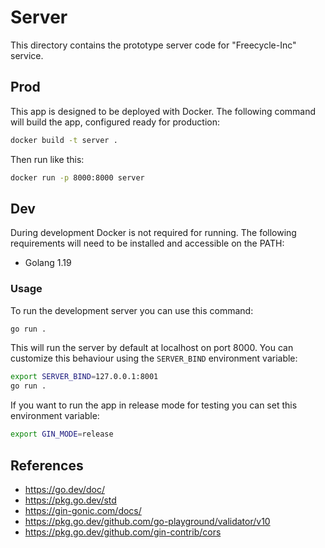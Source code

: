 Server
======
This directory contains the prototype server code for "Freecycle-Inc" service.

## Prod
This app is designed to be deployed with Docker. The following command will build the app, configured ready for production:

```sh
docker build -t server .
```

Then run like this:

```sh
docker run -p 8000:8000 server
```

## Dev
During development Docker is not required for running. The following requirements will need to be installed and accessible on the PATH:

- Golang 1.19

### Usage
To run the development server you can use this command:

```sh
go run .
```

This will run the server by default at localhost on port 8000. You can customize this behaviour using the `SERVER_BIND` environment variable:

```sh
export SERVER_BIND=127.0.0.1:8001
go run .
```

If you want to run the app in release mode for testing you can set this environment variable:

```sh
export GIN_MODE=release
```

## References
- <https://go.dev/doc/>
- <https://pkg.go.dev/std>
- <https://gin-gonic.com/docs/>
- <https://pkg.go.dev/github.com/go-playground/validator/v10>
- <https://pkg.go.dev/github.com/gin-contrib/cors>
